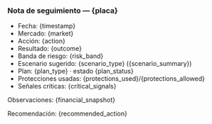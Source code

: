 ### Nota de seguimiento — {placa}

- Fecha: {timestamp}
- Mercado: {market}
- Acción: {action}
- Resultado: {outcome}
- Banda de riesgo: {risk_band}
- Escenario sugerido: {scenario_type} ({scenario_summary})
- Plan: {plan_type} · estado {plan_status}
- Protecciones usadas: {protections_used}/{protections_allowed}
- Señales críticas: {critical_signals}

Observaciones:
{financial_snapshot}

Recomendación: {recommended_action}
